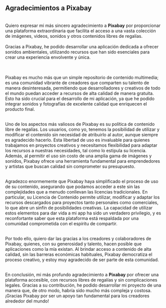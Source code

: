 ## Agradecimientos a Pixabay

<br>Quiero expresar mi más sincero agradecimiento a **Pixabay** por proporcionar una plataforma extraordinaria que facilita el acceso a una vasta colección de imágenes, videos, sonidos y otros contenidos libres de regalías. 
<br><br>Gracias a Pixabay, he podido desarrollar una aplicación dedicada a ofrecer sonidos ambientales, utilizando recursos que han sido esenciales para crear una experiencia envolvente y única.<br><br>

<br>Pixabay es mucho más que un simple repositorio de contenido multimedia; es una comunidad vibrante de creadores que comparten su talento de manera desinteresada, permitiendo que desarrolladores y creativos de todo el mundo puedan acceder a recursos de alta calidad de manera gratuita. Esto ha sido crucial para el desarrollo de mi aplicación, ya que he podido integrar sonidos y fotografías de excelente calidad que enriquecen el producto final.<br><br>

Uno de los aspectos más valiosos de Pixabay es su política de contenido libre de regalías. Los usuarios, como yo, tenemos la posibilidad de utilizar y modificar el contenido sin necesidad de atribuirlo al autor, aunque siempre es agradecido hacerlo. Esta libertad de uso es invaluable para quienes trabajamos en proyectos creativos y necesitamos flexibilidad para adaptar los recursos a nuestras necesidades, tal como lo estipula su licencia. Además, al permitir el uso sin costo de una amplia gama de imágenes y sonidos, Pixabay ofrece una herramienta fundamental para emprendedores y artistas que buscan calidad sin comprometer su presupuesto.<br><br>

Agradezco enormemente que Pixabay haya simplificado el proceso de uso de su contenido, asegurando que podamos acceder a este sin las complejidades que a menudo conllevan las licencias tradicionales. En particular, su Licencia de Contenido permite utilizar, modificar y adaptar los recursos descargados para proyectos tanto personales como comerciales, lo que abre un sinfín de posibilidades creativas. La capacidad de utilizar estos elementos para dar vida a mi app ha sido un verdadero privilegio, y es reconfortante saber que esta plataforma está respaldada por una comunidad comprometida con el espíritu de compartir.<br><br>

Por todo ello, quiero dar las gracias a los creadores y colaboradores de Pixabay, quienes, con su generosidad y talento, hacen posible que aplicaciones como la mía existan. Al brindar acceso a contenido de alta calidad, sin las barreras económicas habituales, Pixabay democratiza el proceso creativo, y estoy muy agradecido de ser parte de esta comunidad.<br><br>

En conclusión, mi más profundo agradecimiento a **Pixabay** por ofrecer una plataforma accesible, con recursos libres de regalías y sin complicaciones legales. Gracias a su contribución, he podido desarrollar mi proyecto de una manera que, de otro modo, habría sido mucho más compleja y costosa. ¡Gracias Pixabay por ser un apoyo tan fundamental para los creadores alrededor del mundo!



